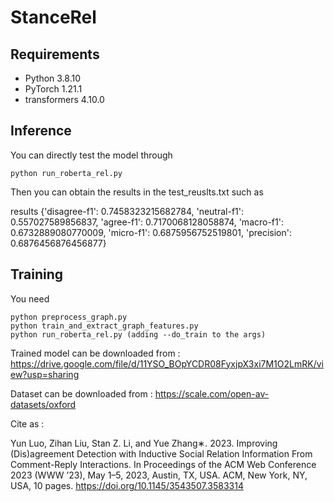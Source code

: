 # StanceRel

## Requirements

* Python 3.8.10
* PyTorch 1.21.1
* transformers 4.10.0

## Inference

You can directly test the model through 
```
python run_roberta_rel.py
```

Then you can obtain the results in the test_reuslts.txt such as 

results {'disagree-f1': 0.7458323215682784, 'neutral-f1': 0.557027589856837, 'agree-f1': 0.7170068128058874, 'macro-f1': 0.6732889080770009, 'micro-f1': 0.6875956752519801, 'precision': 0.6876456876456877}


## Training

You need 
```
python preprocess_graph.py
python train_and_extract_graph_features.py
python run_roberta_rel.py (adding --do_train to the args)
```

Trained model can be downloaded from : https://drive.google.com/file/d/11YSO_BOpYCDR08FyxjpX3xi7M1O2LmRK/view?usp=sharing



Dataset can be downloaded from : https://scale.com/open-av-datasets/oxford

Cite as :

Yun Luo, Zihan Liu, Stan Z. Li, and Yue Zhang∗. 2023. Improving (Dis)agreement Detection with Inductive Social Relation Information From Comment-Reply
Interactions. In Proceedings of the ACM Web Conference 2023 (WWW ’23), May 1–5, 2023, Austin, TX, USA. ACM, New York, NY, USA, 10 pages. https://doi.org/10.1145/3543507.3583314
